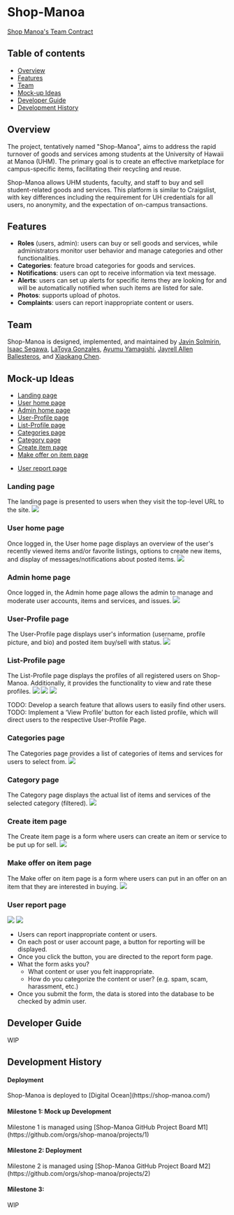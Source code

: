 # Shop-Manoa
[Shop Manoa's Team Contract](https://docs.google.com/document/d/1cJpwAVo2HtDnGPQh8G5f4IqFMvtsIkIU4RTED5MFBb0/edit?usp=sharing)

## Table of contents
* [Overview](#overview)
* [Features](#features)
* [Team](#team)
* [Mock-up Ideas](#mock-up-ideas)
* [Developer Guide](#developer-guide)
* [Development History](#development-history)

## Overview
The project, tentatively named "Shop-Manoa", aims to address the rapid turnover of goods and services among students at the University of Hawaii at Manoa (UHM). The primary goal is to create an effective marketplace for campus-specific items, facilitating their recycling and reuse.

Shop-Manoa allows UHM students, faculty, and staff to buy and sell student-related goods and services. This platform is similar to Craigslist, with key differences including the requirement for UH credentials for all users, no anonymity, and the expectation of on-campus transactions.

## Features
* **Roles** (users, admin): users can buy or sell goods and services, while administrators monitor user behavior and manage categories and other functionalities.
* **Categories**: feature broad categories for goods and services.
* **Notifications**: users can opt to receive information via text message.
* **Alerts**: users can set up alerts for specific items they are looking for and will be automatically notified when such items are listed for sale.
* **Photos**: supports upload of photos.
* **Complaints**: users can report inappropriate content or users.

## Team
Shop-Manoa is designed, implemented, and maintained by [Javin Solmirin](https://javinsol.github.io), [Isaac Segawa](https://imths.github.io), [LaToya Gonzales](https://latoyagonzales.github.io), [Ayumu Yamagishi](https://000Aym612.github.io), [Jayrell Allen Ballesteros](https://Kyj1n.github.io), and [Xiaokang Chen](https://XiaoKChenEDU.github.io).

## Mock-up Ideas
  * [Landing page](#landing-page)
  * [User home page](#user-home-page)
  * [Admin home page](#admin-home-page)
  * [User-Profile page](#user-profile-page)
  * [List-Profile page](#list-profile-page)
  * [Categories page](#categories-page)
  * [Category page](#category-page)
  * [Create item page](#create-item-page)
  * [Make offer on item page](#make-offer-on-item-page) 
  <!-- * [Notify admin page](#notify-admin-page) -->
  * [User report page](#user-report-page)

### Landing page
The landing page is presented to users when they visit the top-level URL to the site.
<img src="doc/landing-page.jpg">

### User home page
Once logged in, the User home page displays an overview of the user's recently viewed items and/or favorite listings, options to create new items, and display of messages/notifications about posted items.
<img src="doc/user-home.jpg">

### Admin home page
Once logged in, the Admin home page allows the admin to manage and moderate user accounts, items and services, and issues.
<img src="doc/admin-home.jpg">

### User-Profile page
The User-Profile page displays user's information (username, profile picture, and bio) and posted item buy/sell with status.
<img src="doc/user-home.jpg">

### List-Profile page
The List-Profile page displays the profiles of all registered users on Shop-Manoa. Additionally, it provides the functionality to view and rate these profiles.
<img src="doc/list-profile.jpg">
<img src="doc/give-rating-1.jpg">
<img src="doc/give-rating-2.jpg">

TODO: Develop a search feature that allows users to easily find other users.
TODO: Implement a ‘View Profile’ button for each listed profile, which will direct users to the respective User-Profile Page.

### Categories page
The Categories page provides a list of categories of items and services for users to select from.
<img src="doc/CategoriesRough.png">

### Category page
The Category page displays the actual list of items and services of the selected category (filtered).
<img src="doc/CategoriesPage.png">

### Create item page
The Create item page is a form where users can create an item or service to be put up for sell.
<img src="doc/create-item.png">

### Make offer on item page
The Make offer on item page is a form where users can put in an offer on an item that they are interested in buying.
<img src="doc/make-offer.png">

<!-- ### Notify admin page
The Notify admin page is a form for users to report any suspicious or inappropriate activities. -->

### User report page

<img src="doc/addReport.png">
<img src="doc/listReport.png">

- Users can report inappropriate content or users.
- On each post or user account page, a button for reporting will be displayed.
- Once you click the button, you are directed to the report form page.
- What the form asks you? 
  - What content or user you felt inappropriate.
  - How do you categorize the content or user? (e.g. spam, scam, harassment, etc.)
- Once you submit the form, the data is stored into the database to be checked by admin user.

## Developer Guide
WIP

## Development History
<h4>Deployment</h4>
Shop-Manoa is deployed to [Digital Ocean](https://shop-manoa.com/)
<h4>Milestone 1: Mock up Development</h4>
Milestone 1 is managed using [Shop-Manoa GitHub Project Board M1](https://github.com/orgs/shop-manoa/projects/1)
<h4>Milestone 2: Deployment</h4>
Milestone 2 is managed using [Shop-Manoa GitHub Project Board M2](https://github.com/orgs/shop-manoa/projects/2)
<h4>Milestone 3: </h4>
WIP
